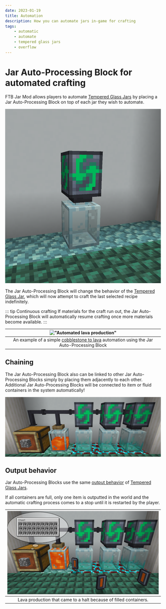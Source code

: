 ```yaml
---
date: 2023-01-19
title: Automation
description: How you can automate jars in-game for crafting
tags:
    - automatic
    - automate
    - tempered glass jars
    - overflow
---
```


# Jar Auto-Processing Block for automated crafting

FTB Jar Mod allows players to automate [Tempered Glass Jars](./jars.md#tempered-glass-jar) by placing a Jar Auto-Processing Block on top of each jar they wish to automate.

![The Jar Auto-Processing Block placed on top of a Tempered Glass Jar](./images/automation/japb-front.png "The Jar Auto-Processing Block placed on top of a Tempered Glass Jar")

The Jar Auto-Processing Block will change the behavior of the [Tempered Glass Jar](./jars.md#tempered-glass-jar), which will now attempt to craft the last selected recipe indefinitely.

::: tip Continuous crafting
If materials for the craft run out, the Jar Auto-Processing Block will automatically resume crafting once more materials become available.
:::

| !["Automated lava production"](./images/automation/cobble-to-lava-automation.gif "Automated lava production") |
|:--:|
| <figcaption>An example of a simple [cobblestone to lava](../for-kubejs.md#cobblestone-to-lava-under-high-temperature) automation using the Jar Auto-Processing Block</figcaption> |

## Chaining

The Jar Auto-Processing Block also can be linked to other Jar Auto-Processing Blocks simply by placing them adjacently to each other. Additional Jar Auto-Processing Blocks will be connected to item or fluid containers in the system automatically!

!["Chained automation blocks"](./images/automation/chained-japb.png "Chained automation blocks")

## Output behavior

Jar Auto-Processing Blocks use the same [output behavior](./jars.md#output-behavior) of [Tempered Glass Jars](./jars.md#tempered-glass-jar).

If all containers are full, only one item is outputted in the world and the automatic crafting process comes to a stop until it is restarted by the player.

| !["Lava production full"](./images/automation/output-in-world.png "Lava production full") |
|:--:|
| <figcaption>Lava production that came to a halt because of filled containers.</figcaption> |

